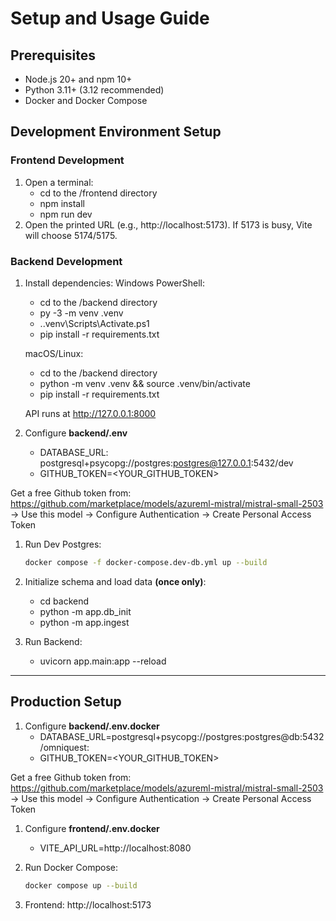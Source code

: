 # Setup and Usage Guide

## Prerequisites
- Node.js 20+ and npm 10+
- Python 3.11+ (3.12 recommended)
- Docker and Docker Compose

## Development Environment Setup

### Frontend Development
1) Open a terminal:
   - cd to the /frontend directory
   - npm install
   - npm run dev
2) Open the printed URL (e.g., http://localhost:5173). If 5173 is busy, Vite will choose 5174/5175.

### Backend Development

1) Install dependencies:
   Windows PowerShell:
   - cd to the /backend directory
   - py -3 -m venv .venv
   - .\.venv\Scripts\Activate.ps1
   - pip install -r requirements.txt

   macOS/Linux:
   - cd to the /backend directory
   - python -m venv .venv && source .venv/bin/activate
   - pip install -r requirements.txt

   API runs at http://127.0.0.1:8000

2) Configure **backend/.env**
   - DATABASE_URL: postgresql+psycopg://postgres:postgres@127.0.0.1:5432/dev
   - GITHUB_TOKEN=<YOUR_GITHUB_TOKEN>

Get a free Github token from: https://github.com/marketplace/models/azureml-mistral/mistral-small-2503 -> Use this model -> Configure Authentication -> Create Personal Access Token

1) Run Dev Postgres:
   ```bash
   docker compose -f docker-compose.dev-db.yml up --build
   ```

2) Initialize schema and load data **(once only)**:
   - cd backend
   - python -m app.db_init
   - python -m app.ingest

3) Run Backend:
   - uvicorn app.main:app --reload


--------------------------------


## Production Setup

1) Configure **backend/.env.docker** 
   - DATABASE_URL=postgresql+psycopg://postgres:postgres@db:5432/omniquest:
   - GITHUB_TOKEN=<YOUR_GITHUB_TOKEN>

Get a free Github token from: https://github.com/marketplace/models/azureml-mistral/mistral-small-2503 -> Use this model -> Configure Authentication -> Create Personal Access Token

1) Configure **frontend/.env.docker** 
   - VITE_API_URL=http://localhost:8080

2) Run Docker Compose:
   ```bash
   docker compose up --build
   ```

3) Frontend: http://localhost:5173